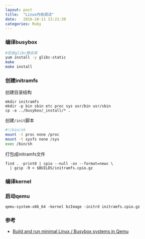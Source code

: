 ```yaml
---
layout: post
title:  "Linux内核调试"
date:   2016-10-11 13:21:30
categories: Ruby
---
```


### 编译busybox
```bash
#安装glibc静态库
yum install -y glibc-static
make
make install
```

### 创建initramfs
创建目录结构
```
mkdir initramfs
mkdir -p bin sbin etc proc sys usr/bin usr/sbin
cp -a ../busybox/_install/* .
```
创建`/init`脚本
```bash
#!/bin/sh
mount -t proc none /proc
mount -t sysfs none /sys
exec /bin/sh
```
打包成initramfs文件
```
find . -print0 | cpio --null -ov --format=newc \
  | gzip -9 > $BUILDS/initramfs.cpio.gz
```

### 编译kernel

### 启动qemu
```
qemu-system-x86_64 -kernel bzImage -initrd initramfs.cpio.gz
```

### 参考
+ [Build and run minimal Linux / Busybox systems in Qemu](https://gist.github.com/chrisdone/02e165a0004be33734ac2334f215380e)